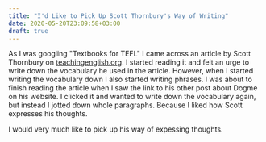 ```yaml
---
title: "I'd Like to Pick Up Scott Thornbury's Way of Writing"
date: 2020-05-20T23:09:58+03:00
draft: true
---
```


As I was googling "Textbooks for TEFL" I came across an article by Scott Thornbury on [teachingenglish.org](https://www.teachingenglish.org.uk/article/teaching-unplugged). I started reading it and felt an urge to write down the vocabulary he used in the article. However, when I started writing the vocabulary down I also started writing phrases. I was about to finish reading the article when I saw the link to his other post about Dogme on his website. I clicked it and wanted to write down the vocabulary again, but instead I jotted down whole paragraphs. Because I liked how Scott expresses his thoughts.

I would very much like to pick up his way of expessing thoughts.
